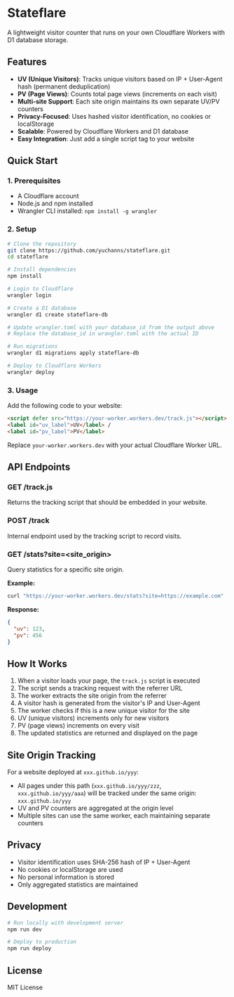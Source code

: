 # Stateflare

A lightweight visitor counter that runs on your own Cloudflare Workers with D1 database storage.

## Features

- **UV (Unique Visitors)**: Tracks unique visitors based on IP + User-Agent hash (permanent deduplication)
- **PV (Page Views)**: Counts total page views (increments on each visit)
- **Multi-site Support**: Each site origin maintains its own separate UV/PV counters
- **Privacy-Focused**: Uses hashed visitor identification, no cookies or localStorage
- **Scalable**: Powered by Cloudflare Workers and D1 database
- **Easy Integration**: Just add a single script tag to your website

## Quick Start

### 1. Prerequisites

- A Cloudflare account
- Node.js and npm installed
- Wrangler CLI installed: `npm install -g wrangler`

### 2. Setup

```bash
# Clone the repository
git clone https://github.com/yuchanns/stateflare.git
cd stateflare

# Install dependencies
npm install

# Login to Cloudflare
wrangler login

# Create a D1 database
wrangler d1 create stateflare-db

# Update wrangler.toml with your database_id from the output above
# Replace the database_id in wrangler.toml with the actual ID

# Run migrations
wrangler d1 migrations apply stateflare-db

# Deploy to Cloudflare Workers
wrangler deploy
```

### 3. Usage

Add the following code to your website:

```html
<script defer src="https://your-worker.workers.dev/track.js"></script>
<label id="uv_label">UV</label> /
<label id="pv_label">PV</label>
```

Replace `your-worker.workers.dev` with your actual Cloudflare Worker URL.

## API Endpoints

### GET /track.js
Returns the tracking script that should be embedded in your website.

### POST /track
Internal endpoint used by the tracking script to record visits.

### GET /stats?site=<site_origin>
Query statistics for a specific site origin.

**Example:**
```bash
curl "https://your-worker.workers.dev/stats?site=https://example.com"
```

**Response:**
```json
{
  "uv": 123,
  "pv": 456
}
```

## How It Works

1. When a visitor loads your page, the `track.js` script is executed
2. The script sends a tracking request with the referrer URL
3. The worker extracts the site origin from the referrer
4. A visitor hash is generated from the visitor's IP and User-Agent
5. The worker checks if this is a new unique visitor for the site
6. UV (unique visitors) increments only for new visitors
7. PV (page views) increments on every visit
8. The updated statistics are returned and displayed on the page

## Site Origin Tracking

For a website deployed at `xxx.github.io/yyy`:
- All pages under this path (`xxx.github.io/yyy/zzz`, `xxx.github.io/yyy/aaa`) will be tracked under the same origin: `xxx.github.io/yyy`
- UV and PV counters are aggregated at the origin level
- Multiple sites can use the same worker, each maintaining separate counters

## Privacy

- Visitor identification uses SHA-256 hash of IP + User-Agent
- No cookies or localStorage are used
- No personal information is stored
- Only aggregated statistics are maintained

## Development

```bash
# Run locally with development server
npm run dev

# Deploy to production
npm run deploy
```

## License

MIT License
